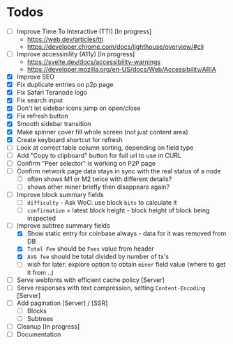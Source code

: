 # Todos

- [ ] Improve Time To Interactive (TTI) [In progress]
  - https://web.dev/articles/tti
  - https://developer.chrome.com/docs/lighthouse/overview/#cli
- [ ] Improve accessinility (A11y) [In progress]
  - https://svelte.dev/docs/accessibility-warnings
  - https://developer.mozilla.org/en-US/docs/Web/Accessibility/ARIA
- [x] Improve SEO
- [x] Fix duplicate entries on p2p page
- [x] Fix Safari Teranode logo
- [x] Fix search input
- [x] Don't let sidebar icons jump on open/close
- [x] Fix refresh button
- [x] Smooth sidebar transition
- [x] Make spinner cover fill whole screen (not just content area)
- [x] Create keyboard shortcut for refresh
- [ ] Look at correct table column sorting, depending on field type
- [ ] Add "Copy to clipboard" button for full url to use in CURL
- [ ] Confirm "Peer selector" is working on P2P page
- [ ] Confirm network page data stays in sync with the real status of a node
  - [ ] often shows M1 or M2 twice with different details?
  - [ ] shows other miner briefly then disappears again?
- [ ] Improve block summary fields
  - [ ] `difficulty` - Ask WoC: use block `bits` to calculate it
  - [ ] `confirmation` = latest block height - block height of block being inspected
- [ ] Improve subtree summary fields
  - [x] Show static entry for coinbase always - data for it was removed from DB
  - [x] `Total Fee` should be `Fees` value from header
  - [x] `AVG fee` should be total divided by number of tx's
  - [ ] wish for later: explore option to obtain `miner` field value (where to get it from ..)
- [ ] Serve webfonts with efficient cache policy [Server]
- [ ] Serve responses with text compression, setting `Content-Encoding` [Server]
- [ ] Add pagination [Server] / [SSR]
  - [ ] Blocks
  - [ ] Subtrees
- [ ] Cleanup [In progress]
- [ ] Documentation
